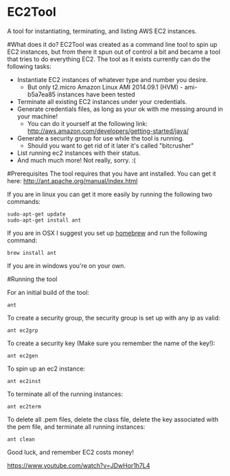# EC2Tool
A tool for instantiating, terminating, and listing AWS EC2 instances.




#What does it do?
EC2Tool was created as a command line tool to spin up EC2 instances, but
from there it spun out of control a bit and became a tool that tries to
do everything EC2.  The tool as it exists currently can do the following 
tasks:

* Instantiate EC2 instances of whatever type and number you desire.
  * But only t2.micro Amazon Linux AMI 2014.09.1 (HVM) - ami-b5a7ea85 instances have been tested
* Terminate all existing EC2 instances under your credentials.
* Generate credentials files, as long as your ok with me messing around in your machine!
  * You can do it yourself at the following link:  http://aws.amazon.com/developers/getting-started/java/
* Generate a security group for use while the tool is running.  
  * Should you want to get rid of it later it's called "bitcrusher"
* List running ec2 instances with their status.
* And much much more!  Not really, sorry.  :(

#Prerequisites
The tool requires that you have ant installed.  You can get it here:
http://ant.apache.org/manual/index.html

If you are in linux you can get it more easily by running the
following two commands:
    
    sudo-apt-get update
    sudo-apt-get install ant

If you are in OSX I suggest you set up
[homebrew](http://brew.sh/ "Homebrew") and 
run the following command:
    
    brew install ant

If you are in windows you're on your own.

#Running the tool

For an initial build of the tool:
	
	ant

To create a security group, the security group is set up with any ip as valid:
    
    ant ec2grp

To create a security key (Make sure you remember the name of the key!):
    
    ant ec2gen

To spin up an ec2 instance:
    
    ant ec2inst

To terminate all of the running instances:
    
    ant ec2term

To delete all .pem files, delete the class file, delete the key associated with the pem file, and terminate all running instances:
	
	ant clean

Good luck, and remember EC2 costs money!

https://www.youtube.com/watch?v=JDwHor1h7L4
